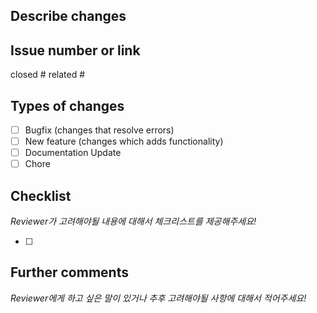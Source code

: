 <!-- 
  Pull-Request 제목은 다음과 같이 통일합니다.
  
  [Feature] 50자 내의 제목 #IssueNumber
  [Bug] 50자 내의 제목 #IssueNumber
  ...
-->

## Describe changes

<!-- 변경된 내용에 대해서 자세히 설명해주세요! -->

## Issue number or link

closed #
related #
<!-- 관련된 이슈를 연결해주세요! -->

## Types of changes

- [ ] Bugfix (changes that resolve errors)
- [ ] New feature (changes which adds functionality)
- [ ] Documentation Update
- [ ] Chore
<!-- 해당하는 type에 (- [x]) 표시를 넣어주세요! -->

## Checklist

_Reviewer가 고려해야될 내용에 대해서 체크리스트를 제공해주세요!_

- [ ] 

## Further comments

_Reviewer에게 하고 싶은 말이 있거나 추후 고려해야될 사항에 대해서 적어주세요!_